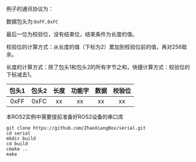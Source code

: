 例子的通讯协议为：

数据包头为:`0xFF,0xFC`

最后一位为校验位，没有结束位，结束条件为长度的值。

校验位的计算方式：从长度的值（下标为2）累加到校验位前的值，再对256取余。

长度的计算方式：除了包头1和包头2的所有字节之和，快捷计算方式：校验位的下标减去1。

| 包头1 | 包头2 | 长度 | 功能字 | 数据 | 校验位 |
| :---: | :---: | :--: | :----: | :--: | :----: |
| 0xFF  | 0xFC  |  xx  |   xx   |  xx  |   xx   |



本ROS2实例中需要提前准备好ROS2设备的串口库

```
git clone https://github.com/ZhaoXiangBox/serial.git
cd serial
mkdir build
cd build
cmake ..
make
```

